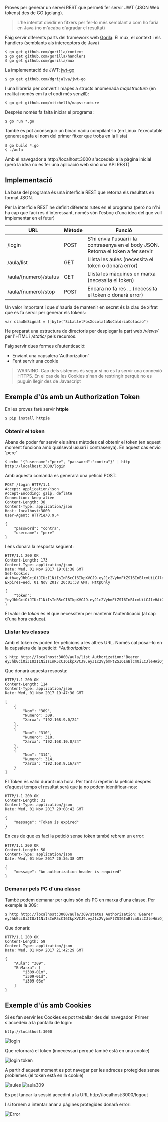 Proves per generar un servei REST que  permeti fer servir JWT (JSON Web tokens) des de GO (golang).

> L'he intentat dividir en fitxers per fer-lo més semblant a com ho faria en Java (no m'acaba d'agradar el resultat)

Faig servir diferents parts del framework web [Gorila](http://www.gorillatoolkit.org/): El mux, el context i els handlers (semblants als interceptors de Java)

    $ go get github.com/gorilla/context
    $ go get github.com/gorilla/handlers
    $ go get github.com/gorilla/mux

La implementació de JWT: [jwt-go](https://github.com/dgrijalva/jwt-go)

    $ go get github.com/dgrijalva/jwt-go

I una llibreria per convertir mapes a structs anomenada *mapstructure* (en realitat només em fa el codi més senzill):

    $ go get github.com/mitchellh/mapstructure

Després només fa falta iniciar el programa:

    $ go run *.go

També es pot aconseguir un binari nadiu compilant-lo (en Linux l'executable generat agafa el nom del primer fitxer que troba en la llista)

    $ go build *.go
    $ ./aula

Amb el navegador a http://localhost:3000 s'accedeix a la pàgina inicial (però la idea no és fer una aplicació web sinó una API REST)

Implementació
-------------------

La base del programa és una interfície REST que retorna els resultats en format JSON.

Per la interfície REST he definit diferents rutes en el programa (però no n'hi ha cap que faci res d'interessant, només són l'esboç d'una idea del que vull implementar en el futur)

| URL                   | Mètode  |  Funció                                                  |
|-----------------------|---------|----------------------------------------------------------|
| /login                | POST    | S'hi envia l'usuari i la contrasenya en el body JSON. Retorna el token a fer servir |
| /aula/list            | GET     | Llista les aules (necessita el token o donarà error)     |
| /aula/{numero}/status | GET     | Llista les màquines en marxa (necessita el token)        |
| /aula/{numero}/stop   | POST    | Encara no fa res ... (necessita el token o donarà error) |

Un valor important i que s'hauria de mantenir en secret és la clau de xifrat que es fa servir per generar els tokens:

    var clauDeSignat = []byte("SiLaLletFosXocolataNoCaldriaColacao")

He preparat una estructura de directoris per desplegar la part web */views/* per l'HTML i */static/* pels recursos.

Faig servir dues formes d'autenticació: 

* Enviant una capsalera 'Authorization'
* Fent servir una cookie

> WARNING: Cap dels sistemes és segur si no es fa servir una connexió HTTPS. En el cas de les Cookies s'han de restringir perquè no es puguin llegir des de Javascript

Exemple d'ús amb un Authorization Token
--------------------------------------------

En les proves faré servir **httpie**

    $ pip install httpie

### Obtenir el token

Abans de poder fer servir els altres mètodes cal obtenir el token (en aquest moment funciona amb qualsevol usuari i contrasenya). En aquest cas envio 'pere'

    $ echo '{"username":"pere", "password":"contra"}' | http http://localhost:3000/login

Amb aquesta comanda es generarà una petició POST:

    POST /login HTTP/1.1
    Accept: application/json
    Accept-Encoding: gzip, deflate
    Connection: keep-alive
    Content-Length: 38
    Content-Type: application/json
    Host: localhost:3000
    User-Agent: HTTPie/0.9.4

    {
        "password": "contra",
        "username": "pere"
    }

I ens donarà la resposta següent:

    HTTP/1.1 200 OK
    Content-Length: 173
    Content-Type: application/json
    Date: Wed, 01 Nov 2017 19:01:38 GMT
    Set-Cookie: Auth=eyJhbGciOiJIUzI1NiIsInR5cCI6IkpXVCJ9.eyJ1c2VybmFtZSI6InBlcmUiLCJleHAiOjE1MDk1NjY0OTgsImlzcyI6ImxvY2FsaG9zdDozMDAwIn0.FlGUcQMG6U4c7yWIhS3QwDC5ervictvHfThGph7d4s4; Expires=Wed, 01 Nov 2017 20:01:38 GMT; HttpOnly

    {
        "token": "eyJhbGciOiJIUzI1NiIsInR5cCI6IkpXVCJ9.eyJ1c2VybmFtZSI6InBlcmUiLCJleHAiOjE1MDk1NjY0OTgsImlzcyI6ImxvY2FsaG9zdDozMDAwIn0.FlGUcQMG6U4c7yWIhS3QwDC5ervictvHfThGph7d4s4"
    }

El valor de *token* és el que necessitem per mantenir l'autenticació (al cap d'una hora caduca). 

### Llistar les classes

Amb el token es poden fer peticions a les altres URL. Només cal posar-lo en la capsalera de la petició: **Authorization*:

    $ http http://localhost:3000/aula/list Authorization:'Bearer eyJhbGciOiJIUzI1NiIsInR5cCI6IkpXVCJ9.eyJ1c2VybmFtZSI6InBlcmUiLCJleHAiOjE1MDk1NjY0OTgsImlzcyI6ImxvY2FsaG9zdDozMDAwIn0.FlGUcQMG6U4c7yWIhS3QwDC5ervictvHfThGph7d4s4'

Que donarà aquesta resposta:

    HTTP/1.1 200 OK
    Content-Length: 114
    Content-Type: application/json
    Date: Wed, 01 Nov 2017 19:47:30 GMT

    [
        {
            "Nom": "309",
            "Numero": 309,
            "Xarxa": "192.168.9.0/24"
        },
        {
            "Nom": "310",
            "Numero": 310,
            "Xarxa": "192.168.10.0/24"
        },
        {
            "Nom": "314",
            "Numero": 314,
            "Xarxa": "192.168.9.16/24"
        }
    ]

El Token és vàlid durant una hora. Per tant si repetim la petició després d'aquest temps el resultat serà que ja no podem identificar-nos:

    HTTP/1.1 200 OK
    Content-Length: 31
    Content-Type: application/json
    Date: Wed, 01 Nov 2017 20:08:42 GMT

    {
        "message": "Token is expired"
    }

En cas de que es faci la petició sense token també rebrem un error:

    HTTP/1.1 200 OK
    Content-Length: 50
    Content-Type: application/json
    Date: Wed, 01 Nov 2017 20:36:38 GMT

    {
        "message": "An authorization header is required"
    }

### Demanar pels PC d'una classe 

També podem demanar per quins són els PC en marxa d'una classe. Per exemple la 309:

    $ http http://localhost:3000/aula/309/status Authorization:'Bearer eyJhbGciOiJIUzI1NiIsInR5cCI6IkpXVCJ9.eyJ1c2VybmFtZSI6InBlcmUiLCJleHAiOjE1MDk1NzM3MTQsImlzcyI6ImxvY2FsaG9zdDozMDAwIn0.9LoBUzj4NaTHH8J02aWkR4DivJEvQFA2Pq8sHXMUtCk'

Que donarà:

    HTTP/1.1 200 OK
    Content-Length: 59
    Content-Type: application/json
    Date: Wed, 01 Nov 2017 21:42:29 GMT

    {
        "Aula": "309",
        "EnMarxa": [
            "i309-01m",
            "i309-01d",
            "i309-03e"
        ]
    }

Exemple d'ús amb Cookies
--------------------------------------------
Si es fan servir les Cookies es pot treballar des del navegador. Primer s'accedeix a la pantalla de login:

    http://localhost:3000

![login](README/login.png)

Que retornarà el token (innecessari perquè també està en una cookie)

![login token](README/login2.png)

A partir d'aquest moment es pot navegar per les adreces protegides sense problemes (el token està en la cookie)

![aules](README/aules.png)
![aula309](README/aula309.png)

Es pot tancar la sessió accedint a la URL http://localhost:3000/logout

I si tornem a intentar anar a pàgines protegides donarà error:

![Error](README/error.png)
